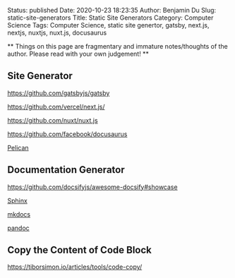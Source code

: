 Status: published
Date: 2020-10-23 18:23:35
Author: Benjamin Du
Slug: static-site-generators
Title: Static Site Generators
Category: Computer Science
Tags: Computer Science, static site genertor, gatsby, next.js, nextjs, nuxtjs, nuxt.js, docusaurus

**
Things on this page are fragmentary and immature notes/thoughts of the author.
Please read with your own judgement!
**

## Site Generator 

https://github.com/gatsbyjs/gatsby

https://github.com/vercel/next.js/

https://github.com/nuxt/nuxt.js

https://github.com/facebook/docusaurus

[Pelican](http://www.legendu.net/misc/blog/pelican-tips/)

## Documentation Generator 

https://github.com/docsifyjs/awesome-docsify#showcase

[Sphinx](https://github.com/sphinx-doc/sphinx)

[mkdocs](https://github.com/mkdocs/mkdocs)

[pandoc](https://github.com/jgm/pandoc)

## Copy the Content of Code Block 

https://tiborsimon.io/articles/tools/code-copy/